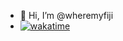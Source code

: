 - 👋 Hi, I’m @wheremyfiji
- <a href="https://wakatime.com/badge/user/2a795218-eea2-4c5d-9156-9bbe14e90a0a/project/87afc1bb-d17d-49d0-84fd-d046b09db7cb"><img src="https://wakatime.com/badge/user/2a795218-eea2-4c5d-9156-9bbe14e90a0a/project/87afc1bb-d17d-49d0-84fd-d046b09db7cb.svg" alt="wakatime"></a>

<!---
wheremyfiji/wheremyfiji is a ✨ special ✨ repository because its `README.md` (this file) appears on your GitHub profile.
You can click the Preview link to take a look at your changes.
--->
